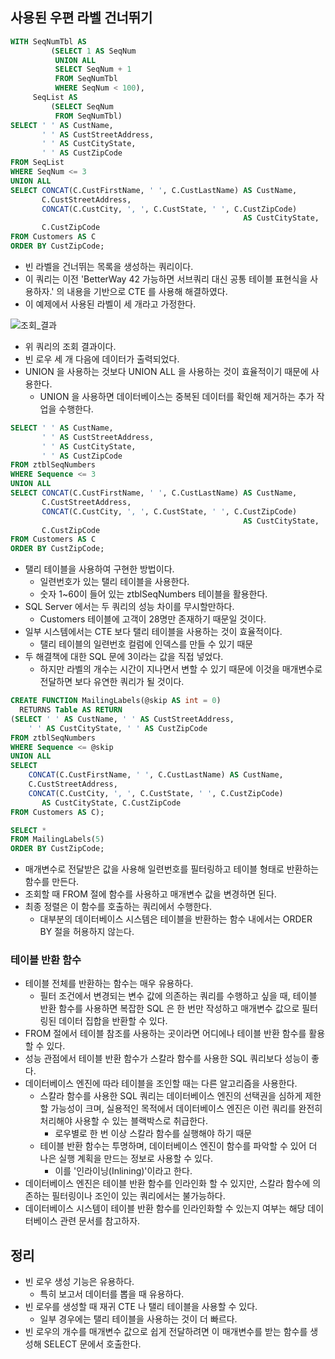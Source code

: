 ## 사용된 우편 라벨 건너뛰기

```sql
WITH SeqNumTbl AS
         (SELECT 1 AS SeqNum
          UNION ALL
          SELECT SeqNum + 1
          FROM SeqNumTbl
          WHERE SeqNum < 100),
     SeqList AS
         (SELECT SeqNum
          FROM SeqNumTbl)
SELECT ' ' AS CustName,
       ' ' AS CustStreetAddress,
       ' ' AS CustCityState,
       ' ' AS CustZipCode
FROM SeqList
WHERE SeqNum <= 3
UNION ALL
SELECT CONCAT(C.CustFirstName, ' ', C.CustLastName) AS CustName,
       C.CustStreetAddress,
       CONCAT(C.CustCity, ', ', C.CustState, ' ', C.CustZipCode)
                                                    AS CustCityState,
       C.CustZipCode
FROM Customers AS C
ORDER BY CustZipCode;
```
- 빈 라벨을 건너뛰는 목록을 생성하는 쿼리이다.
- 이 쿼리는 이전 'BetterWay 42 가능하면 서브쿼리 대신 공통 테이블 표현식을 사용하자.' 의 내용을 기반으로 CTE 를 사용해 해결하였다.
- 이 예제에서 사용된 라벨이 세 개라고 가정한다.

![조회_결과](https://github.com/Evil-Goblin/BookStudy/assets/74400861/a8268268-e5e9-41fb-a373-05fbf419f755)
- 위 쿼리의 조회 결과이다.
- 빈 로우 세 개 다음에 데이터가 출력되었다.
- UNION 을 사용하는 것보다 UNION ALL 을 사용하는 것이 효율적이기 때문에 사용한다.
  - UNION 을 사용하면 데이터베이스는 중복된 데이터를 확인해 제거하는 추가 작업을 수행한다.

```sql
SELECT ' ' AS CustName,
       ' ' AS CustStreetAddress,
       ' ' AS CustCityState,
       ' ' AS CustZipCode
FROM ztblSeqNumbers
WHERE Sequence <= 3
UNION ALL
SELECT CONCAT(C.CustFirstName, ' ', C.CustLastName) AS CustName,
       C.CustStreetAddress,
       CONCAT(C.CustCity, ', ', C.CustState, ' ', C.CustZipCode)
                                                    AS CustCityState,
       C.CustZipCode
FROM Customers AS C
ORDER BY CustZipCode;
```
- 탤리 테이블을 사용하여 구현한 방법이다.
  - 일련번호가 있는 탤리 테이블을 사용한다.
  - 숫자 1~60이 들어 있는 ztblSeqNumbers 테이블을 활용한다.
- SQL Server 에서는 두 쿼리의 성능 차이를 무시할만하다.
  - Customers 테이블에 고객이 28명만 존재하기 때문일 것이다.
- 일부 시스템에서는 CTE 보다 탤리 테이블을 사용하는 것이 효율적이다.
  - 탤리 테이블의 일련번호 컬럼에 인덱스를 만들 수 있기 때문
- 두 해결책에 대한 SQL 문에 3이라는 값을 직접 넣었다.
  - 하지만 라벨의 개수는 시간이 지나면서 변할 수 있기 때문에 이것을 매개변수로 전달하면 보다 유연한 쿼리가 될 것이다.

```sql
CREATE FUNCTION MailingLabels(@skip AS int = 0)
  RETURNS Table AS RETURN
(SELECT ' ' AS CustName, ' ' AS CustStreetAddress, 
    ' ' AS CustCityState, ' ' AS CustZipCode
FROM ztblSeqNumbers
WHERE Sequence <= @skip
UNION ALL
SELECT  
    CONCAT(C.CustFirstName, ' ', C.CustLastName) AS CustName,
    C.CustStreetAddress,
    CONCAT(C.CustCity, ', ', C.CustState, ' ', C.CustZipCode) 
       AS CustCityState, C.CustZipCode
FROM Customers AS C);

SELECT *
FROM MailingLabels(5)
ORDER BY CustZipCode;
```
- 매개변수로 전달받은 값을 사용해 일련번호를 필터링하고 테이블 형태로 반환하는 함수를 만든다.
- 조회할 때 FROM 절에 함수를 사용하고 매개변수 값을 변경하면 된다.
- 최종 정렬은 이 함수를 호출하는 쿼리에서 수행한다.
  - 대부분의 데이터베이스 시스템은 테이블을 반환하는 함수 내에서는 ORDER BY 절을 허용하지 않는다.

### 테이블 반환 함수
- 테이블 전체를 반환하는 함수는 매우 유용하다.
  - 필터 조건에서 변경되는 변수 값에 의존하는 쿼리를 수행하고 싶을 때, 테이블 반환 함수를 사용하면 복잡한 SQL 은 한 번만 작성하고 매개변수 값으로 필터링된 데이터 집합을 반환할 수 있다.
- FROM 절에서 테이블 참조를 사용하는 곳이라면 어디에나 테이블 반환 함수를 활용할 수 있다.
- 성능 관점에서 테이블 반환 함수가 스칼라 함수를 사용한 SQL 쿼리보다 성능이 좋다.
- 데이터베이스 엔진에 따라 테이블을 조인할 때는 다른 알고리즘을 사용한다.
  - 스칼라 함수를 사용한 SQL 쿼리는 데이터베이스 엔진의 선택권을 심하게 제한할 가능성이 크며, 실용적인 목적에서 데이터베이스 엔진은 이런 쿼리를 완전히 처리해야 사용할 수 있는 블랙박스로 취급한다.
    - 로우별로 한 번 이상 스칼라 함수를 실행해야 하기 때문
  - 테이블 반환 함수는 투명하며, 데이터베이스 엔진이 함수를 파악할 수 있어 더 나은 실행 계획을 만드는 정보로 사용할 수 있다.
    - 이를 '인라이닝(Inlining)'이라고 한다.
- 데이터베이스 엔진은 테이블 반환 함수를 인라인화 할 수 있지만, 스칼라 함수에 의존하는 필터링이나 조인이 있는 쿼리에서는 불가능하다.
- 데이터베이스 시스템이 테이블 반환 함수를 인라인화할 수 있는지 여부는 해당 데이터베이스 관련 문서를 참고하자.

## 정리
- 빈 로우 생성 기능은 유용하다.
  - 특히 보고서 데이터를 뽑을 때 유용하다.
- 빈 로우를 생성할 때 재귀 CTE 나 탤리 테이블을 사용할 수 있다.
  - 일부 경우에는 탤리 테이블을 사용하는 것이 더 빠르다.
- 빈 로우의 개수를 매개변수 값으로 쉽게 전달하려면 이 매개변수를 받는 함수를 생성해 SELECT 문에서 호출한다.
